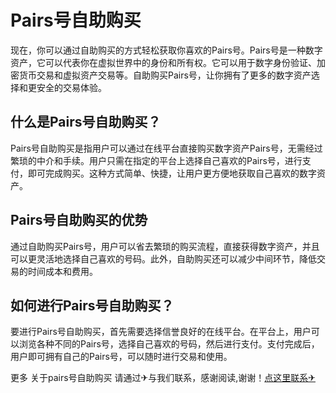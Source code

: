 # Pairs号自助购买

现在，你可以通过自助购买的方式轻松获取你喜欢的Pairs号。Pairs号是一种数字资产，它可以代表你在虚拟世界中的身份和所有权。它可以用于数字身份验证、加密货币交易和虚拟资产交易等。自助购买Pairs号，让你拥有了更多的数字资产选择和更安全的交易体验。

## 什么是Pairs号自助购买？

Pairs号自助购买是指用户可以通过在线平台直接购买数字资产Pairs号，无需经过繁琐的中介和手续。用户只需在指定的平台上选择自己喜欢的Pairs号，进行支付，即可完成购买。这种方式简单、快捷，让用户更方便地获取自己喜欢的数字资产。

## Pairs号自助购买的优势

通过自助购买Pairs号，用户可以省去繁琐的购买流程，直接获得数字资产，并且可以更灵活地选择自己喜欢的号码。此外，自助购买还可以减少中间环节，降低交易的时间成本和费用。

## 如何进行Pairs号自助购买？

要进行Pairs号自助购买，首先需要选择信誉良好的在线平台。在平台上，用户可以浏览各种不同的Pairs号，选择自己喜欢的号码，然后进行支付。支付完成后，用户即可拥有自己的Pairs号，可以随时进行交易和使用。

更多 关于pairs号自助购买 请通过✈与我们联系，感谢阅读,谢谢！[点这里联系✈](https://www.k02.cc)